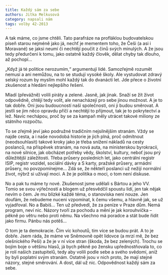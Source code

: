 ```yaml
---
title: Každý sám za sebe
authors: Jitka Melkusová
category: napsali nám
tags: volby 42-2013
---
```


A tak máme, co jsme chtěli. Tato parafráze na profláklou budovatelskou píseň starou nejméně jako já, nechť je mementem toho, že Češi (a asi i Moravané) se jaksi neumí či nechtějí poučit z činů svých minulých. A že jsou tedy předurčeni k tomu, jako ostatně každý člověk, dělat chyby tak dlouho, až pochopí…

„Když já té politice nerozumím,“ argumentují lidé. Samozřejmě rozumět nemusí a ani nemůžou, na to se studují vysoké školy. Ale vystudovat zdravý selský rozum by myslím mohl každý tak do dvanácti let. Jde přece o životní zkušenost a hledání nejlepšího řešení.

Mladí (převážně) volili piráty a zelené. Jasně, jak jinak. Snaží se žít život odpovědně, chtějí tedy volit, ale nenacházejí pro sebe jinou možnost. A je to tak dobře. Oni jsou budoucností naší společnosti, oni ji budou směrovat. A jestli se jim něco opravdu příčí a nechtějí to přijmout, tak je to pokrytectví a lež. Navíc nechápou, proč by se za kampaň měly utrácet takové miliony ze státního rozpočtu.

To se zřejmě jeví jako podružné tradičním nejsilnějším stranám. Vždy se najde cesta, a i naše novodobá historie je jich plná, proč odmítnout (neodsouhlasit) takové kroky jako je třeba snížení nákladů na cesty poslanců, na příspěvek stranám, na nová auta, na ministerskou byrokracii, na nové silnice, jak obcházet potřeby vědy, školství, kultury, neboť jsou prý důležitější záležitosti. Třeba průsery posledních let, jako centrální registr ISIP, registr vozidel, sociální dávky a S karty, pražské průsery, armádní průsery, no povzpomínejme… Zdá se, že někteří poslanci už nežijí normální život, nýbrž si užívají moci. A že je politika o moci, o tom není diskuse.

No a pak tu máme ty nové. Zkušenost jsme udělali s Bártou a jeho VV. Tomio se svou výřečností a blogem už přesvědčil spoustu lidí, jen tak nějak nevím o čem. Je mu blízké každé téma, o stanoviska není nouze. Jen doufám, že nebudeme nuceni vzpomínat, k čemu všemu, a hlavně jak, se už vyjadřoval. No a Babiš… Ten už předvedl, že za peníze v Praze dům. Nemá program, neví nic. Názory tvoří za pochodu a mění je jak korouhvička – pěkně po větru nebo proti němu. Na všechno má poradce a stát bude řídit jako firmu. Pánbu nás potěš…

O tom je ta demokracie. Čím víc kohoutů, tím více se budou prát. A to je dobře. Jsem ráda, že máme ve Sněmovně opět lidovce (a mrzí mě, že bez olešnického Peši) a že je v ní více stran (škoda, že bez zelených). Trochu se bojím boje o většinu hlasů, já bych pěkně po žensku upřednostňovala to, co je rolí našich zastupitelů, tedy aby volili podle sebe a svého svědomí, aniž by byli poplatni svým stranám. Ostatně jsou v nich proto, že mají stejné názory, stejné směrování. A dost, dál už nic. Odpovědnost každý sám za sebe.
